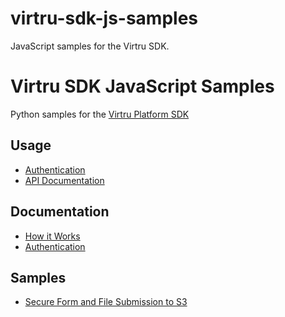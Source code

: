 # virtru-sdk-js-samples
JavaScript samples for the Virtru SDK.

# Virtru SDK JavaScript Samples
Python samples for the [Virtru Platform SDK](https://developer.virtru.com/)

## Usage
- [Authentication](https://developer.virtru.com/docs/how-to-add-authentication)
- [API Documentation](https://docs.developer.virtru.com/js/latest/)


## Documentation 
- [How it Works](https://developer.virtru.com/docs/how-it-works)
- [Authentication](https://developer.virtru.com/docs/how-to-add-authentication)

## Samples
- [Secure Form and File Submission to S3](./virtru-sdk-js-webform/)
